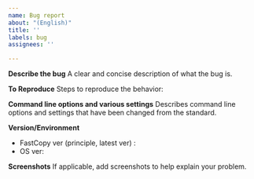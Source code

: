 ```yaml
---
name: Bug report
about: "(English)"
title: ''
labels: bug
assignees: ''

---
```


**Describe the bug**
A clear and concise description of what the bug is.

**To Reproduce**
Steps to reproduce the behavior:

**Command line options and various settings**
Describes command line options and settings that have been changed from the standard.

**Version/Environment**
 - FastCopy ver (principle, latest ver) :
 - OS ver:

**Screenshots**
If applicable, add screenshots to help explain your problem.
